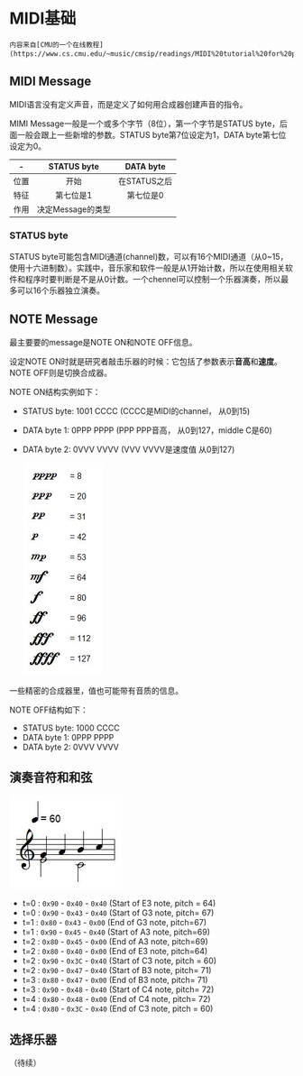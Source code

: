 # MIDI基础

```{seealso}
内容来自[CMU的一个在线教程](https://www.cs.cmu.edu/~music/cmsip/readings/MIDI%20tutorial%20for%20programmers.html)
```

## MIDI Message

MIDI语言没有定义声音，而是定义了如何用合成器创建声音的指令。

MIMI Message一般是一个或多个字节（8位），第一个字节是STATUS byte，后面一般会跟上一些新增的参数。STATUS byte第7位设定为1，DATA byte第七位设定为0。

|  -   |    STATUS byte    |  DATA byte   |
|:----:|:-----------------:|:------------:|
| 位置 |       开始        | 在STATUS之后 |
| 特征 |     第七位是1     |  第七位是0   |
| 作用 | 决定Message的类型 |              |

### STATUS byte

STATUS byte可能包含MIDI通道(channel)数，可以有16个MIDI通道（从0~15，使用十六进制数）。实践中，音乐家和软件一般是从1开始计数，所以在使用相关软件和程序时要判断是不是从0计数。一个chennel可以控制一个乐器演奏，所以最多可以16个乐器独立演奏。

## NOTE Message

最主要要的message是NOTE ON和NOTE OFF信息。

设定NOTE ON时就是研究者敲击乐器的时候：它包括了参数表示**音高**和**速度**。NOTE OFF则是切换合成器。

NOTE ON结构实例如下：

* STATUS byte: 1001 CCCC (CCCC是MIDI的channel， 从0到15)
* DATA byte 1: 0PPP PPPP (PPP PPP音高， 从0到127，middle C是60)
* DATA byte 2: 0VVV VVVV (VVV VVVV是速度值 从0到127)

    ![](assets/img/2022-01-07-10-43-20.png)

一些精密的合成器里，值也可能带有音质的信息。

NOTE OFF结构如下：

* STATUS byte: 1000 CCCC 
* DATA byte 1: 0PPP PPPP
* DATA byte 2: 0VVV VVVV

## 演奏音符和和弦

![](assets/img/2022-01-07-10-58-18.png)

* t=0 : `0x90` - `0x40` - `0x40` (Start of E3 note, pitch = 64)
* t=0 : `0x90` - `0x43` - `0x40` (Start of G3 note, pitch= 67)
* t=1 : `0x80` - `0x43` - `0x00` (End of G3 note, pitch=67)
* t=1 : `0x90` - `0x45` - `0x40` (Start of A3 note, pitch=69)
* t=2 : `0x80` - `0x45` - `0x00` (End of A3 note, pitch=69)
* t=2 : `0x80` - `0x40` - `0x00` (End of E3 note, pitch=64)
* t=2 : `0x90` - `0x3C` - `0x40` (Start of C3 note, pitch = 60)
* t=2 : `0x90` - `0x47` - `0x40` (Start of B3 note, pitch= 71)
* t=3 : `0x80` - `0x47` - `0x00` (End of B3 note, pitch= 71)
* t=3 : `0x90` - `0x48` - `0x40` (Start of C4 note, pitch= 72)
* t=4 : `0x80` - `0x48` - `0x00` (End of C4 note, pitch= 72)
* t=4 : `0x80` - `0x3C` - `0x40` (End of C3 note, pitch = 60)

## 选择乐器

（待续）